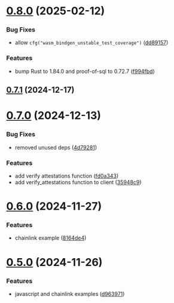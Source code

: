 # [0.8.0](https://github.com/spaceandtimelabs/sxt-proof-of-sql-sdk/compare/v0.7.1...v0.8.0) (2025-02-12)


### Bug Fixes

* allow `cfg("wasm_bindgen_unstable_test_coverage")` ([dd89157](https://github.com/spaceandtimelabs/sxt-proof-of-sql-sdk/commit/dd89157681ec27233ddb577dfe810a66844299ab))


### Features

* bump Rust to 1.84.0 and proof-of-sql to 0.72.7 ([f994fbd](https://github.com/spaceandtimelabs/sxt-proof-of-sql-sdk/commit/f994fbd6347a43e9391eae6844152f108a585f6a))



## [0.7.1](https://github.com/spaceandtimelabs/sxt-proof-of-sql-sdk/compare/v0.7.0...v0.7.1) (2024-12-17)



# [0.7.0](https://github.com/spaceandtimelabs/sxt-proof-of-sql-sdk/compare/v0.6.0...v0.7.0) (2024-12-13)


### Bug Fixes

* removed unused deps ([4d79281](https://github.com/spaceandtimelabs/sxt-proof-of-sql-sdk/commit/4d7928186e52f753a718835c42ae3373ae5b34b0))


### Features

* add verify attestations function ([fd0a343](https://github.com/spaceandtimelabs/sxt-proof-of-sql-sdk/commit/fd0a343bcde0c0d1c71650827c3ef2265a7549e4))
* add verify_attestations function to client ([35948c9](https://github.com/spaceandtimelabs/sxt-proof-of-sql-sdk/commit/35948c98580a1d45fb4cede17999ab8f972e41d7))



# [0.6.0](https://github.com/spaceandtimelabs/sxt-proof-of-sql-sdk/compare/v0.5.0...v0.6.0) (2024-11-27)


### Features

* chainlink example ([8164de4](https://github.com/spaceandtimelabs/sxt-proof-of-sql-sdk/commit/8164de45ceeec0a1a603d1fdda32247c47a30865))



# [0.5.0](https://github.com/spaceandtimelabs/sxt-proof-of-sql-sdk/compare/v0.4.1...v0.5.0) (2024-11-26)


### Features

* javascript and chainlink examples ([d963971](https://github.com/spaceandtimelabs/sxt-proof-of-sql-sdk/commit/d96397163f565becdac5e93d2189e3696d8df8b3))



